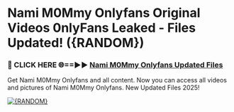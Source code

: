 # Nami M0Mmy Onlyfans Original Videos 0nlyFans Leaked - Files Updated! ({RANDOM})

<h3>🔴 CLICK HERE 🌐==►► <a href="https://betterlinks.top/A2PfLJ" rel="nofollow">Nami M0Mmy Onlyfans Updated Files</a></h3>

Get Nami M0Mmy Onlyfans and all content. Now you can access all videos and pictures of Nami M0Mmy Onlyfans. New Updated Files 2025!

[![{RANDOM}](https://i.imgur.com/ppqm5kG.gif)](https://betterlinks.top/A2PfLJ)